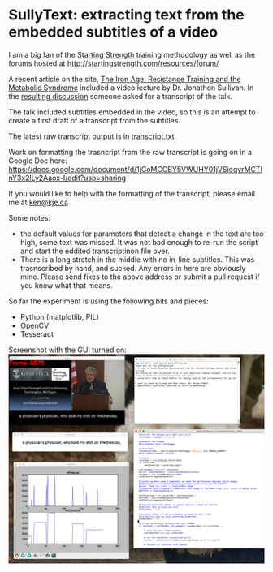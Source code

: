 # SullyText: extracting text from the embedded subtitles of a video

I am a big fan of the [Starting Strength](http://www.startingstrength.com) training methodology as well as the forums hosted at http://startingstrength.com/resources/forum/

A recent article on the site, [The Iron Age: Resistance Training and the Metabolic Syndrome](http://startingstrength.com/index.php/site/the_iron_age_resistance_training_and_the_metabolic_syndrome) included a video lecture by Dr. Jonathon Sullivan. In the [resulting discussion](http://startingstrength.com/resources/forum/showthread.php?t=54563) someone asked for a transcript of the talk.

The talk included subtitles embedded in the video, so this is an attempt to create a first draft of a transcript from the subtitles.

The latest raw transcript output is in [transcript.txt](https://raw.githubusercontent.com/kejaed/SullyText/master/transcript.txt).

Work on formatting the trasncript from the raw transcript is going on in a Google Doc here:
https://docs.google.com/document/d/1jCoMCCBY5VWUHY01jVSioqyrMCTInY3x2lLy2Aaox-I/edit?usp=sharing

If you would like to help with the formatting of the transcript, please email me at ken@kje.ca

Some notes:
* the default values for parameters that detect a change in the text are too high, some text was missed. It was not bad enough to re-run the script and start the eddited transcriptinon file over.
* There is a long stretch in the middle with no in-line subtitles. This was trasnscribed by hand, and sucked. Any errors in here are obviously mine. Please send fixes to the above address or submit a pull request if you know what that means.

So far the experiment is using the following bits and pieces:

* Python (matplotlib, PIL)
* OpenCV
* Tesseract

Screenshot with the GUI turned on:
![Screenshot of code running](https://raw.githubusercontent.com/kejaed/SullyText/master/running.png)
